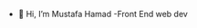 - 👋 Hi, I’m Mustafa Hamad
-Front End web dev

<!---
Mu21stafa23/Mu21stafa23 is a ✨ special ✨ repository because its `README.md` (this file) appears on your GitHub profile.
You can click the Preview link to take a look at your changes.
--->
